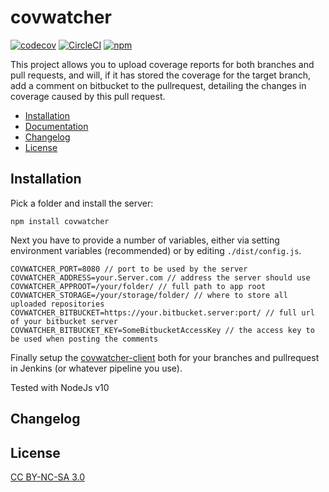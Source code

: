 # covwatcher

[![codecov](https://codecov.io/gh/fochlac/covwatcher/branch/master/graph/badge.svg)](https://codecov.io/gh/fochlac/covwatcher) [![CircleCI](https://circleci.com/gh/fochlac/covwatcher.svg?style=svg)](https://circleci.com/gh/fochlac/covwatcher) [![npm](https://img.shields.io/npm/v/covwatcher.svg?style=svg)](https://www.npmjs.com/package/covwatcher)

This project allows you to upload coverage reports for both branches and pull requests, and will, if it has stored the coverage for the target branch, add a comment on bitbucket to the pullrequest, detailing the changes in coverage caused by this pull request.

-   [Installation](#installation)
-   [Documentation](#documentation)
-   [Changelog](#changelog)
-   [License](#license)

## Installation

Pick a folder and install the server:

```
npm install covwatcher
```

Next you have to provide a number of variables, either via setting environment variables (recommended) or by editing `./dist/config.js`.

```
COVWATCHER_PORT=8080 // port to be used by the server
COVWATCHER_ADDRESS=your.Server.com // address the server should use
COVWATCHER_APPROOT=/your/folder/ // full path to app root
COVWATCHER_STORAGE=/your/storage/folder/ // where to store all uploaded repositories
COVWATCHER_BITBUCKET=https://your.bitbucket.server:port/ // full url of your bitbucket server
COVWATCHER_BITBUCKET_KEY=SomeBitbucketAccessKey // the access key to be used when posting the comments
```

Finally setup the [covwatcher-client](https://github.com/fochlac/covwatcher-client) both for your branches and pullrequest in Jenkins (or whatever pipeline you use).

Tested with NodeJs v10

## Changelog

## License

[CC BY-NC-SA 3.0](License.md)
